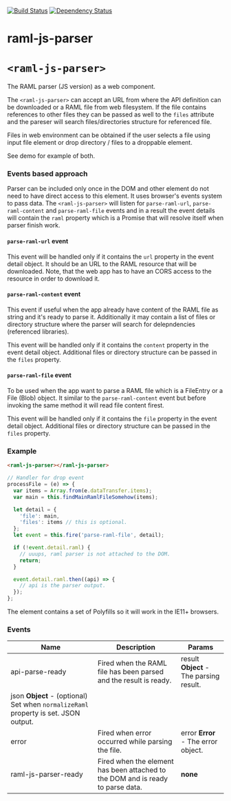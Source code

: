 [![Build Status](https://travis-ci.org/advanced-rest-client/raml-js-parser.svg?branch=master)](https://travis-ci.org/advanced-rest-client/raml-js-parser)  [![Dependency Status](https://dependencyci.com/github/advanced-rest-client/raml-js-parser/badge)](https://dependencyci.com/github/advanced-rest-client/raml-js-parser)  

# raml-js-parser

# `<raml-js-parser>`
The RAML parser (JS version) as a web component.

The `<raml-js-parser>` can accept an URL from where the API definition can be
downloaded or a RAML file from web filesystem. If the file contains references
to other files they can be passed as well to the `files` attribute and the pareser
will search files/directories structure for referenced file.

Files in web environment can be obtained if the user selects a file using
input file element or drop directory / files to a droppable element.

See demo for example of both.

### Events based approach

Parser can be included only once in the DOM and other element do not need to have
direct access to this element. It uses browser's events system to pass data.
The `<raml-js-parser>` will listen for `parse-raml-url`, `parse-raml-content`
and `parse-raml-file` events and in a result the event details will contain the
`raml` property which is a Promise that will resolve itself when parser
finish work.

#### `parse-raml-url` event
This event will be handled only if it contains the `url` property in the
event detail object. It should be an URL to the RAML resource that will be
downloaded.
Note, that the web app has to have an CORS access to the resource in order to
download it.

#### `parse-raml-content` event
This event if useful when the app already have content of the RAML file as string
and it's ready to parse it.
Additionally it may contain a list of files or directory structure where the
parser will search for delepndencies (referenced libraries).

This event will be handled only if it contains the `content` property in
the event detail object. Additional files or directory structure can be
passed in the `files` property.

#### `parse-raml-file` event
To be used when the app want to parse a RAML file which is a FileEntry or
a File (Blob) object. It similar to the `parse-raml-content` event but before
invoking the same method it will read file content firest.

This event will be handled only if it contains the `file` property in
the event detail object. Additional files or directory structure can be
passed in the `files` property.


### Example
``` html
<raml-js-parser></raml-js-parser>
```

``` javascript
// Handler for drop event
processFile = (e) => {
  var items = Array.from(e.dataTransfer.items);
  var main = this.findMainRamlFileSomehow(items);

  let detail = {
    'file': main,
    'files': items // this is optional.
  };
  let event = this.fire('parse-raml-file', detail);

  if (!event.detail.raml) {
    // uuups, raml parser is not attached to the DOM.
    return;
  }

  event.detail.raml.then((api) => {
    // api is the parser output.
  });
};
```

The element contains a set of Polyfills so it will work in the IE11+ browsers.



### Events
| Name | Description | Params |
| --- | --- | --- |
| api-parse-ready | Fired when the RAML file has been parsed and the result is ready. | result **Object** - The parsing result. |
json **Object** - (optional) Set when `normalizeRaml` property is set. JSON output. |
| error | Fired when error occurred while parsing the file. | error **Error** - The error object. |
| raml-js-parser-ready | Fired when the element has been attached to the DOM and is ready to parse data. | __none__ |
